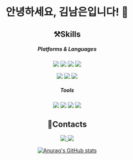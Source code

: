 <!--
**Perhona/Perhona** is a ✨ _special_ ✨ repository because its `README.md` (this file) appears on your GitHub profile.

Here are some ideas to get you started:

- 🔭 I’m currently working on ...
- 🌱 I’m currently learning ...
- 👯 I’m looking to collaborate on ...
- 🤔 I’m looking for help with ...
- 💬 Ask me about ...
- 📫 How to reach me: ...
- 😄 Pronouns: ...
- ⚡ Fun fact: ...
-->



<div align="center">

# 안녕하세요, 김남은입니다! 🤗

## ⚒️Skills

##### Platforms & Languages
 <img src="https://img.shields.io/badge/Java-007396?style=flat&logo=Java&logoColor=ffffff"/>  <img src="https://img.shields.io/badge/Spring-6DB33F?style=flat&logo=Spring&logoColor=ffffff"/>  <img src="https://img.shields.io/badge/SpringBoot-6DB33F?style=flat&logo=SpringBoot&logoColor=ffffff"/>  <img src="https://img.shields.io/badge/MySQL-4479A1?style=flat&logo=MySQL&logoColor=ffffff"/>
 
 <img src="https://img.shields.io/badge/HTML5-E34F26?style=flat&logo=HTML5&logoColor=ffffff"/>  <img src="https://img.shields.io/badge/CSS3-1572B6?style=flat&logo=CSS3&logoColor=ffffff"/>  <img src="https://img.shields.io/badge/JavaScript-F7DF1E?style=flat&logo=JavaScript&logoColor=ffffff"/>
 
##### Tools
 <img src="https://img.shields.io/badge/IntelliJ%20IDEA-000000?style=flat&logo=IntelliJIDEA&logoColor=ffffff"/>  <img src="https://img.shields.io/badge/Visual%20Studio%20Code-007ACC?style=flat&logo=VisualStudioCode&logoColor=ffffff"/>  <img src="https://img.shields.io/badge/GitHub-181717?style=flat&logo=GitHub&logoColor=ffffff"/>  <img src="https://img.shields.io/badge/Sourcetree-0052CC?style=flat&logo=Sourcetree&logoColor=ffffff"/>
 


## 🔗Contacts
 <a href="https://velog.io/@perhona3422"><img src="https://img.shields.io/badge/Velog-20C997?style=flat&logo=Velog&logoColor=ffffff"/>  <a href="mailto:perhona@kakao.com"><img src="https://img.shields.io/badge/perhona@kakao.com-FFCD00?style=flat&logo=Gmail&logoColor=white"/>
 

 
![Anurag's GitHub stats](https://github-readme-stats.vercel.app/api?username=Perhona&show_icons=true&theme=radical)<!--
[![Solved.ac
프로필](http://mazassumnida.wtf/api/v2/generate_badge?boj=perhona)](https://solved.ac/perhona) -->
<!--
  [![Hits](https://hits.seeyoufarm.com/api/count/incr/badge.svg?url=https%3A%2F%2Fgithub.com%2FPerhona&count_bg=%23A0A0A0&title_bg=%231DBBF2&icon=github.svg&icon_color=%23E7E7E7&title=hits&edge_flat=true)](https://hits.seeyoufarm.com)-->
 </div>
